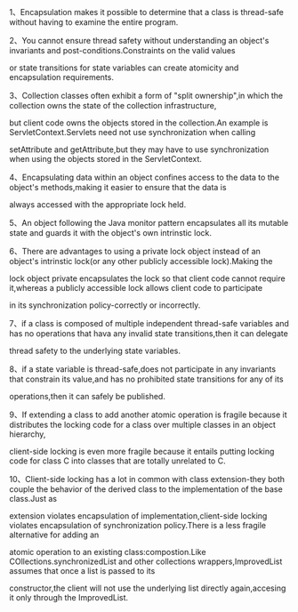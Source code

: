 1、Encapsulation makes it possible to determine that a class is thread-safe without having to examine the entire program.

2、You cannot ensure thread safety without understanding an object's invariants and post-conditions.Constraints on the valid values

or state transitions for state variables can create atomicity and encapsulation requirements.

3、Collection classes often exhibit a form of "split ownership",in which the collection owns the state of the collection infrastructure,

but client code owns the objects stored in the collection.An example is ServletContext.Servlets need not use synchronization when calling

setAttribute and getAttribute,but they may have to use synchronization when using the objects stored in the ServletContext.

4、Encapsulating data within an object confines access to the data to the object's methods,making it easier to ensure that the data is

always accessed with the appropriate lock held.

5、An object following the Java monitor pattern encapsulates all its mutable state and guards it with the object's own intrinstic lock.

6、There are advantages to using a private lock object instead of an object's intrinstic lock(or any other publicly accessible lock).Making the 

lock object private encapsulates the lock so that client code cannot require it,whereas a publicly accessible lock allows client code to participate 

in its synchronization policy-correctly or incorrectly.

7、if a class is composed of multiple independent thread-safe variables and has no operations that hava any invalid state transitions,then it can delegate 

thread safety to the underlying state variables.

8、if a state variable is thread-safe,does not participate in any invariants that constrain its value,and has no prohibited state transitions for any of its

operations,then it can safely be published.

9、If extending a class to add another atomic operation is fragile because it distributes the locking code for a class over multiple classes in an object hierarchy,

client-side locking is even more fragile because it entails putting locking code for class C into classes that are totally unrelated to C.

10、Client-side locking has a lot in common with class extension-they both couple the behavior of the derived class to the implementation of the base class.Just as 

extension violates encapsulation of implementation,client-side locking violates encapsulation of synchronization policy.There is a less fragile alternative for adding an

atomic operation to an existing class:compostion.Like COllections.synchronizedList and other collections wrappers,ImprovedList assumes that once a list is passed to its 

constructor,the client will not use the underlying list directly again,accesing it only through the ImprovedList.

